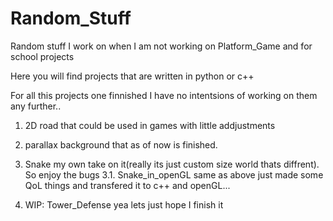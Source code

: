 # Random_Stuff
Random stuff I work on when I am not working on Platform_Game and for school projects

Here you will find projects that are written in python or c++

For all this projects one finnished I have no intentsions of working on them any further..

1. 2D road that could be used in games with little addjustments

2. parallax background that as of now is finished. 

3. Snake my own take on it(really its just custom size world thats diffrent). So enjoy the bugs
3.1. Snake_in_openGL same as above just made some QoL things and transfered it to c++ and openGL... 

4. WIP: Tower_Defense yea lets just hope I finish it
